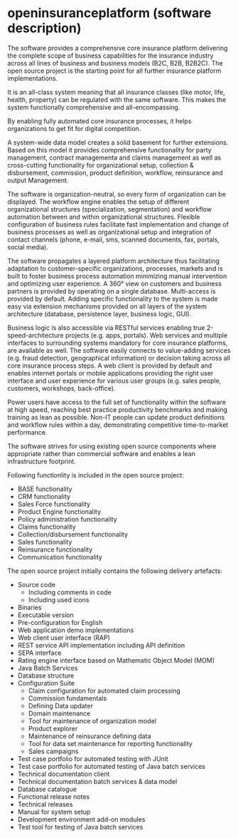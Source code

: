 # openinsuranceplatform (software description)

The software provides a comprehensive core insurance platform delivering the complete scope of business capabilities for the insurance industry across all lines of business and business models (B2C, B2B, B2B2C). The open source project is the starting point for all further insurance platform implementations.

It is an all-class system meaning that all insurance classes (like motor, life, health, property) can be regulated with the same software. This makes the system functionally comprehensive and all-encompassing.

By enabling fully automated core insurance processes, it helps organizations to get fit for digital competition.

A system-wide data model creates a solid basement for further extensions. Based on this model it provides comprehensive functionality for party management, contract managementa and claims management as well as cross-cutting functionality for organizational setup, collection & disbursement, commission, product definition, workflow, reinsurance and output Management.

The software is organization-neutral, so every form of organization can be displayed. The workflow engine enables the setup of different organizational structures (specialization, segmentation) and workflow automation between and within organizational structures. Flexible configuration of business rules facilitate fast implementation and change of business processes as well as organizational setup and integration of contact channels (phone, e-mail, sms, scanned documents, fax, portals, social media).

The software propagates a layered platform architecture thus facilitating adaptation to customer-specific organizations, processes, markets and is built to foster business process automation minimizing manual intervention and optimizing user experience. A 360° view on customers and business partners is provided by operating on a single database. Multi-access is provided by default. Adding specific functionality to the system is made easy via extension mechanisms provided on all layers of the system architecture (database, persistence layer, business logic, GUI).

Business logic is also accessible via RESTful services enabling true 2-speed-architecture projects (e.g. apps, portals). Web services and multiple interfaces to surrounding systems mandatory for core insurance platforms, are available as well. The software easily connects to value-adding services (e.g. fraud detection, geographical information) or decision taking across all core insurance process steps. A web client is provided by default and enables internet portals or mobile applications providing the right user interface and user experience for various user groups (e.g. sales people, customers, workshops, back-office).

Power users have access to the full set of functionality within the software at high speed, reaching best practice productivity benchmarks and making training as lean as possible. Non-IT people can update product definitions and workflow rules within a day, demonstrating competitive time-to-market performance.

The software strives for using existing open source components where appropriate rather than commercial software and enables a lean infrastructure footprint.

Following functionlity is included in the open source project:

- BASE functionality
- CRM functionality
- Sales Force functionality
- Product Engine functionality
- Policy administration functionality
- Claims functionality
- Collection/disbursement functionality
- Sales functionality
- Reinsurance functionality
- Communication functionality

The open source project initially contains the following delivery artefacts:

- Source code
  - Including comments in code
  - Including used icons
- Binaries
- Executable version
- Pre-configuration for English
- Web application demo implementations
- Web client user interface (RAP)
- REST service API implementation including API definition
- SEPA interface
- Rating engine interface based on Mathematic Object Model (MOM)
- Java Batch Services
- Database structure
- Configuration Suite
  - Claim configuration for automated claim processing
  - Commission fundamentals
  - Defining Data updater
  - Domain maintenance
  - Tool for maintenance of organization model
  - Product explorer
  - Maintenance of reinsurance defining data
  - Tool for data set maintenance for reporting functionality
  - Sales campaigns
- Test case portfolio for automated testing with JUnit
- Test case portfolio for automated testing of Java batch services
- Technical documentation client
- Technical documentation batch services & data model
- Database catalogue
- Functional release notes
- Technical releases
- Manual for system setup
- Development environment add-on modules
- Test tool for testing of Java batch services
